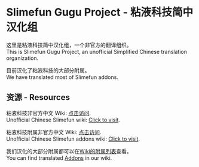 # Slimefun Gugu Project - 粘液科技简中汉化组

这里是粘液科技简中汉化组，一个非官方的翻译组织。  
This is Slimefun Gugu Project, an unofficial Simplified Chinese translation organization.

目前汉化了粘液科技的大部分附属。  
We have translated most of Slimefun addons.

## 资源 - Resources

粘液科技非官方中文 Wiki: [点击访问](https://slimefun-wiki.guizhanss.cn/).  
Unofficial Chinese Slimefun wiki: [Click to visit](https://slimefun-wiki.guizhanss.cn/). 

粘液科技附属非官方中文 Wiki: [点击访问](https://slimefun-addons-wiki.guizhanss.cn/).  
Unofficial Chinese Slimefun addons wiki: [Click to visit](https://slimefun-addons-wiki.guizhanss.cn/). 

我们汉化的大部分附属都可以在[Wiki的附属列表](https://slimefun-wiki.guizhanss.cn/Addons)查看。  
You can find translated [Addons](https://slimefun-wiki.guizhanss.cn/Addons) in our wiki.
